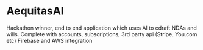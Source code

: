 # AequitasAI

Hackathon winner, end to end application which uses AI to cdraft NDAs and wills. Complete with accounts, subscriptions, 3rd party api (Stripe, You.com etc) Firebase and AWS integration
